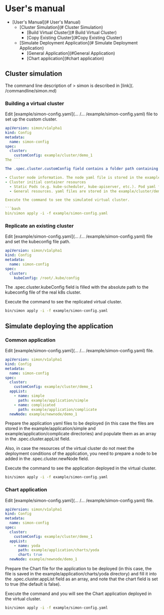 # User's manual

- [User's Manual](# User's Manual)
  - [Cluster Simulation](# Cluster Simulation)
    - [Build Virtual Cluster](# Build Virtual Cluster)
    - [Copy Existing Cluster](#Copy Existing Cluster)
  - [Simulate Deployment Application](# Simulate Deployment Application)
    - [General Application](#General Application)
    - [Chart application](#chart application)

## Cluster simulation

The command line description of > simon is described in [link](. /commandline/simon.md)

### Building a virtual cluster

Edit [example/simon-config.yaml](... /... /example/simon-config.yaml) file to set up the custom cluster.

```yaml
apiVersion: simon/v1alpha1
kind: Config
metadata:
  name: simon-config
spec:
  cluster:
    customConfig: example/cluster/demo_1
The ```

The .spec.cluster.customConfig field contains a folder path containing the files necessary to build the virtual cluster:

- Cluster node information. The node yaml file is stored in the example/cluster/demo_1/nodes folder
- Cluster initial container resources
  - Static Pods (e.g. kube-scheduler, kube-apiserver, etc.). Pod yaml files are stored in the manifests folder of example/cluster/demo_1
  - General resources. yaml files are stored in the example/cluster/demo_1 folder

Execute the command to see the simulated virtual cluster.

```bash
bin/simon apply -i -f example/simon-config.yaml
```

### Replicate an existing cluster

Edit [example/simon-config.yaml](... /... /example/simon-config.yaml) file and set the kubeconfig file path.

```yaml
apiVersion: simon/v1alpha1
kind: Config
metadata:
  name: simon-config
spec:
  cluster:
    kubeConfig: /root/.kube/config
```

The .spec.cluster.kubeConfig field is filled with the absolute path to the kubeconfig file of the real k8s cluster.

Execute the command to see the replicated virtual cluster.

```bash
bin/simon apply -i -f example/simon-config.yaml
```

## Simulate deploying the application

### Common application

Edit [example/simon-config.yaml](... /... /example/simon-config.yaml) file.

```yaml
apiVersion: simon/v1alpha1
kind: Config
metadata:
  name: simon-config
spec:
  cluster:
    customConfig: example/cluster/demo_1
  appList:
    - name: simple
      path: example/application/simple
    - name: complicated
      path: example/application/complicate
  newNode: example/newnode/demo_1
```

Prepare the application yaml files to be deployed (in this case the files are stored in the example/application/simple and example/application/complicate directories) and populate them as an array in the .spec.cluster.appList field.

Also, in case the resources of the virtual cluster do not meet the deployment conditions of the application, you need to prepare a node to be added in the .spec.cluster.newNode field.

Execute the command to see the application deployed in the virtual cluster.

```bash
bin/simon apply -i -f example/simon-config.yaml
```

### Chart application

Edit [example/simon-config.yaml](... /... /example/simon-config.yaml) file.

```yaml
apiVersion: simon/v1alpha1
kind: Config
metadata:
  name: simon-config
spec:
  cluster:
    customConfig: example/cluster/demo_1
  appList:
    - name: yoda
      path: example/application/charts/yoda
      chart: true
  newNode: example/newnode/demo_1
```

Prepare the Chart file for the application to be deployed (in this case, the file is saved in the example/application/charts/yoda directory) and fill it into the .spec.cluster.appList field as an array, and note that the chart field is set to true (the default is false).

Execute the command and you will see the Chart application deployed in the virtual cluster.

```bash
bin/simon apply -i -f example/simon-config.yaml
```
